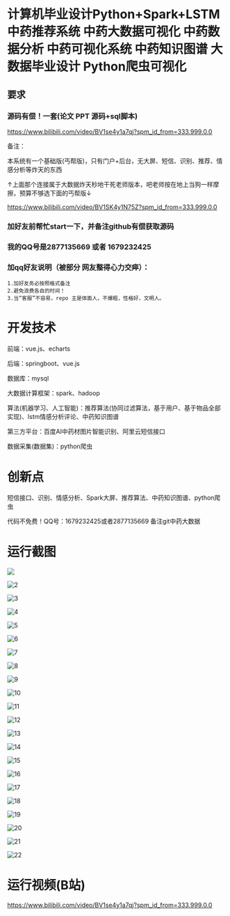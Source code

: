 # 计算机毕业设计Python+Spark+LSTM中药推荐系统 中药大数据可视化 中药数据分析 中药可视化系统 中药知识图谱 大数据毕业设计 Python爬虫可视化

## 要求
### 源码有偿！一套(论文 PPT 源码+sql脚本)

https://www.bilibili.com/video/BV1se4y1a7qj?spm_id_from=333.999.0.0

备注：

本系统有一个基础版(丐帮版)，只有门户+后台，无大屏、短信、识别、推荐、情感分析等炸天的东西

↑上面那个连接属于大数据炸天秒地干死老师版本，吧老师按在地上当狗一样摩擦，预算不够选下面的丐帮版↓

https://www.bilibili.com/video/BV1SK4y1N75Z?spm_id_from=333.999.0.0

### 

### 加好友前帮忙start一下，并备注github有偿获取源码
### 我的QQ号是2877135669 或者 1679232425
### 加qq好友说明（被部分 网友整得心力交瘁）：
    1.加好友务必按照格式备注
    2.避免浪费各自的时间！
    3.当“客服”不容易，repo 主是体面人，不爆粗，性格好，文明人。





# 开发技术

前端：vue.js、echarts

后端：springboot、vue.js

数据库：mysql

大数据计算框架：spark、hadoop

算法(机器学习、人工智能)：推荐算法(协同过滤算法，基于用户、基于物品全部实现)、lstm情感分析评论、中药知识图谱

第三方平台：百度AI中药材图片智能识别、阿里云短信接口

数据采集(数据集)：python爬虫





# 创新点

短信接口、识别、情感分析、Spark大屏、推荐算法、中药知识图谱、python爬虫

 



 

 

代码不免费！QQ号：1679232425或者2877135669 备注git中药大数据

# 运行截图

![](1.png)

![2](2.png)

![3](3.png)

![4](4.png)

![5](5.png)

![6](6.png)

![7](7.png)

![8](8.png)

![9](9.png)

![10](10.png)

![11](11.png)

![12](12.png)

![13](13.png)

![14](14.png)

![15](15.png)

![16](16.png)

![17](17.png)

![18](18.png)

![19](19.png)

![20](20.png)

![21](21.png)

![22](22.png)























# 运行视频(B站)

https://www.bilibili.com/video/BV1se4y1a7qj?spm_id_from=333.999.0.0





